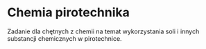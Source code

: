 # Chemia pirotechnika

Zadanie dla chętnych z chemii na temat wykorzystania soli i innych substancji chemicznych w pirotechnice.
